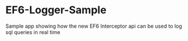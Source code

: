 EF6-Logger-Sample
=================

Sample app showing how the new EF6 Interceptor api can be used to log sql queries in real time
